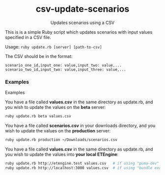 <h1 align="center">csv-update-scenarios</h1>
<p align="center">Updates scenarios using a CSV</p>

This is is a simple Ruby script which updates scenarios with input values
specified in a CSV file.

Usage: `ruby update.rb [server] [path-to-csv]`

The CSV should be in the format:

```csv
scenario_one_id,input_one: value,input_two: value,...
scenario_two_id,input_two: value,input_three: value,...
```

### Examples

Examples

You have a file called **values.csv** in the same directory as update.rb, and
you wish to update the values on the **beta** server:

```sh
ruby update.rb beta values.csv
```

You have a file called **scenarios.csv** in your downloads directory, and you
wish to update the values on the **production** server:

```sh
ruby update.rb production ~/Downloads/scenarios.csv
```

You have a file called **values.csv** in the same directory as update.rb, and
you wish to update the values into **your local ETEngine**:

```sh
ruby update.rb http://etengine.test values.csv   # if using "puma-dev"
ruby update.rb http://localhost:3000 values.csv  # if using "bundle exec r
```
